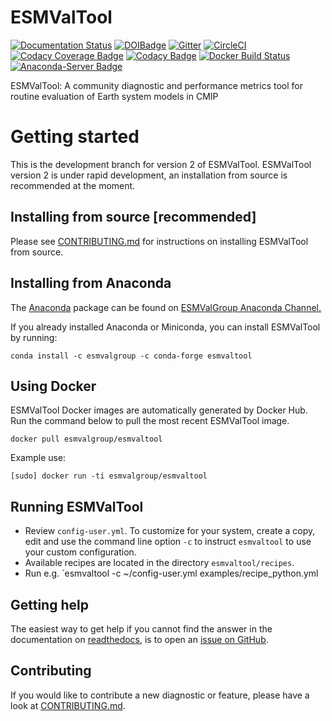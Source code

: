 # ESMValTool

[![Documentation Status](https://readthedocs.org/projects/esmvaltool/badge/?version=version2_development)](https://esmvaltool.readthedocs.io/en/version2_development/?badge=version2_development)
[![DOIBadge](https://img.shields.io/badge/DOI-10.17874%2Fac8548f0315-blue.svg)](https://doi.org/10.17874/ac8548f0315)
[![Gitter](https://badges.gitter.im/Join%20Chat.svg)](https://gitter.im/ESMValGroup?utm_source=badge&utm_medium=badge&utm_campaign=pr-badge&utm_content=badge)
[![CircleCI](https://circleci.com/gh/ESMValGroup/ESMValTool.svg?style=svg)](https://circleci.com/gh/ESMValGroup/ESMValTool)
[![Codacy Coverage Badge](https://api.codacy.com/project/badge/Coverage/79bf6932c2e844eea15d0fb1ed7e415c)](https://www.codacy.com/app/ESMValGroup/ESMValTool?utm_source=github.com&utm_medium=referral&utm_content=ESMValGroup/ESMValTool&utm_campaign=Badge_Coverage)
[![Codacy Badge](https://api.codacy.com/project/badge/Grade/79bf6932c2e844eea15d0fb1ed7e415c)](https://www.codacy.com/app/ESMValGroup/ESMValTool?utm_source=github.com&utm_medium=referral&utm_content=ESMValGroup/ESMValTool&utm_campaign=Badge_Grade)
[![Docker Build Status](https://img.shields.io/docker/build/esmvalgroup/esmvaltool.svg)](https://hub.docker.com/r/esmvalgroup/esmvaltool/)
[![Anaconda-Server Badge](https://anaconda.org/esmvalgroup/esmvaltool/badges/installer/conda.svg)](https://conda.anaconda.org/esmvalgroup)

ESMValTool: A community diagnostic and performance metrics tool for routine evaluation of Earth system models in CMIP

# Getting started

This is the development branch for version 2 of ESMValTool. ESMValTool version 2 is under rapid development, an installation from source is recommended at the moment.

## Installing from source [recommended]

Please see [CONTRIBUTING.md](https://github.com/ESMValGroup/ESMValTool/blob/version2_development/CONTRIBUTING.md) for instructions on installing ESMValTool from source.

## Installing from Anaconda

The [Anaconda](https://conda.io/projects/conda/en/latest/user-guide/install/index.html)
package can be found on [ESMValGroup Anaconda Channel.](https://anaconda.org/ESMValGroup)

If you already installed Anaconda or Miniconda, you can install ESMValTool by running:

    conda install -c esmvalgroup -c conda-forge esmvaltool

## Using Docker

ESMValTool Docker images are automatically generated by Docker Hub. Run the command below to pull the most recent ESMValTool image.

    docker pull esmvalgroup/esmvaltool

Example use:

    [sudo] docker run -ti esmvalgroup/esmvaltool

## Running ESMValTool

-   Review `config-user.yml`. To customize for your system, create a copy, edit and use the command line option `-c` to instruct `esmvaltool` to use your custom configuration.
-   Available recipes are located in the directory `esmvaltool/recipes`.
-   Run e.g. \`esmvaltool -c ~/config-user.yml examples/recipe_python.yml

## Getting help

The easiest way to get help if you cannot find the answer in the documentation on [readthedocs](https://esmvaltool.readthedocs.io), is to open an [issue on GitHub](https://github.com/ESMValGroup/ESMValTool/issues).

## Contributing

If you would like to contribute a new diagnostic or feature, please have a look at [CONTRIBUTING.md](https://github.com/ESMValGroup/ESMValTool/blob/version2_development/CONTRIBUTING.md).

